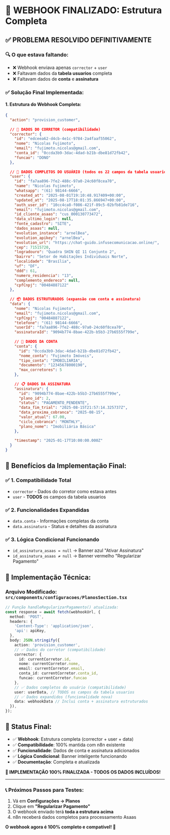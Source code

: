 # 🎯 WEBHOOK FINALIZADO: Estrutura Completa

## ✅ **PROBLEMA RESOLVIDO DEFINITIVAMENTE**

### 🔍 **O que estava faltando:**
- ❌ Webhook enviava apenas `corrector` + `user`
- ❌ Faltavam dados da **tabela usuarios** completa
- ❌ Faltavam dados de **conta** e **assinatura**

### ✅ **Solução Final Implementada:**

#### **1. Estrutura do Webhook Completa:**
```json
{
  "action": "provision_customer",
  
  // 🔵 DADOS DO CORRETOR (compatibilidade)
  "corrector": {
    "id": "edceea62-d4cb-4e1c-9784-2a4faaf55062",
    "nome": "Nicolas Fujimoto",
    "email": "fujimoto.nicolas@gmail.com",
    "conta_id": "0ccda3b9-3dac-4dad-b21b-dbe81d72fb42",
    "funcao": "DONO"
  },
  
  // 👤 DADOS COMPLETOS DO USUÁRIO (todos os 22 campos da tabela usuarios)
  "user": {
    "id": "fa7aa896-7fe2-488c-97a0-24c60f8cea70",
    "name": "Nicolas Fujimoto",
    "whatsapp": "(61) 98144-6666",
    "created_at": "2025-08-01T19:10:48.917409+00:00",
    "updated_at": "2025-08-17T18:01:35.866947+00:00",
    "auth_user_id": "10cc4ca8-f086-421f-89c5-02bfb81de716",
    "email": "fujimoto.nicolas@gmail.com",
    "id_cliente_asaas": "cus_000130773472",
    "data_ultimo_login": null,
    "fonte_cadastro": "SITE",
    "dados_asaas": null,
    "evolution_instance": "arnelBea",
    "evolution_apikey": "arnelBea", 
    "evolution_url": "https://chat-guido.infusecomunicacao.online/",
    "cep": 71515720,
    "logradouro": "Quadra SHIN QI 11 Conjunto 2",
    "bairro": "Setor de Habitações Individuais Norte",
    "localidade": "Brasília",
    "uf": "DF",
    "ddd": 61,
    "numero_residencia": "13",
    "complemento_endereco": null,
    "cpfCnpj": "00484887122"
  },
  
  // 📦 DADOS ESTRUTURADOS (expansão com conta e assinatura)
  "data": {
    "nome": "Nicolas Fujimoto",
    "email": "fujimoto.nicolas@gmail.com",
    "cpfCnpj": "00484887122",
    "telefone": "(61) 98144-6666",
    "userId": "fa7aa896-7fe2-488c-97a0-24c60f8cea70",
    "assinaturaId": "9094b774-8bae-422b-b5b3-27b6555f799e",
    
    // 🏢 DADOS DA CONTA
    "conta": {
      "id": "0ccda3b9-3dac-4dad-b21b-dbe81d72fb42",
      "nome_conta": "Fujimoto Imóveis",
      "tipo_conta": "IMOBILIARIA",
      "documento": "12345678000190",
      "max_corretores": 5
    },
    
    // 📋 DADOS DA ASSINATURA
    "assinatura": {
      "id": "9094b774-8bae-422b-b5b3-27b6555f799e",
      "plano_id": 2,
      "status": "PAGAMENTO_PENDENTE",
      "data_fim_trial": "2025-08-15T21:57:14.325737Z",
      "data_proxima_cobranca": "2025-08-15",
      "valor_atual": 67.00,
      "ciclo_cobranca": "MONTHLY",
      "plano_nome": "Imobiliária Básica"
    },
    
    "timestamp": "2025-01-17T10:00:00.000Z"
  }
}
```

## 🎯 **Benefícios da Implementação Final:**

### ✅ **1. Compatibilidade Total**
- `corrector` - Dados do corretor como estava antes
- `user` - **TODOS** os campos da tabela usuarios

### ✅ **2. Funcionalidades Expandidas**  
- `data.conta` - Informações completas da conta
- `data.assinatura` - Status e detalhes da assinatura

### ✅ **3. Lógica Condicional Funcionando**
- `id_assinatura_asaas = null` → Banner azul "Ativar Assinatura"
- `id_assinatura_asaas ≠ null` → Banner vermelho "Regularizar Pagamento"

## 🔧 **Implementação Técnica:**

### **Arquivo Modificado:** `src/components/configuracoes/PlanosSection.tsx`

```typescript
// Função handleRegularizarPagamento() atualizada:
const response = await fetch(webhookUrl, {
  method: 'POST',
  headers: {
    'Content-Type': 'application/json',
    'api': apiKey,
  },
  body: JSON.stringify({
    action: 'provision_customer',
    // ✅ Dados do corretor (compatibilidade)
    corrector: {
      id: currentCorretor.id,
      nome: currentCorretor.nome,
      email: currentCorretor.email,
      conta_id: currentCorretor.conta_id,
      funcao: currentCorretor.funcao
    },
    // ✅ Dados completos do usuário (compatibilidade)
    user: userData, // TODOS os campos da tabela usuarios
    // ✅ Dados expandidos (funcionalidade nova)
    data: webhookData // Inclui conta + assinatura estruturados
  }),
});
```

## 🚀 **Status Final:**

- ✅ **Webhook**: Estrutura completa (corrector + user + data)
- ✅ **Compatibilidade**: 100% mantida com n8n existente
- ✅ **Funcionalidade**: Dados de conta e assinatura adicionados
- ✅ **Lógica Condicional**: Banner inteligente funcionando
- ✅ **Documentação**: Completa e atualizada

**🎉 IMPLEMENTAÇÃO 100% FINALIZADA - TODOS OS DADOS INCLUÍDOS!**

---

### 📞 **Próximos Passos para Testes:**
1. Vá em **Configurações → Planos**
2. Clique em **"Regularizar Pagamento"**
3. O webhook enviado terá **toda a estrutura acima**
4. n8n receberá dados completos para processamento Asaas

**O webhook agora é 100% completo e compatível! 🚀**
